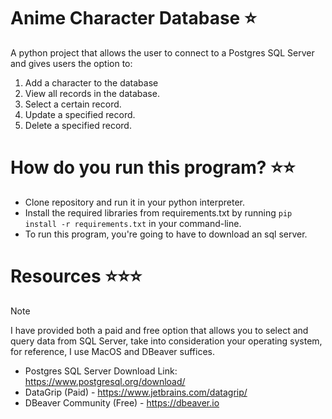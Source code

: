 # Anime Character Database ⭐️
A python project that allows the user to connect to a Postgres SQL Server and gives users the option to:
1. Add a character to the database
2. View all records in the database.
3. Select a certain record.
4. Update a specified record.
5. Delete a specified record.

# How do you run this program? ⭐️⭐️
- Clone repository and run it in your python interpreter.
- Install the required libraries from requirements.txt by running
`pip install -r requirements.txt` in your command-line.
- To run this program, you're going to have to download an sql server.

# Resources ⭐️⭐️⭐️
> [!NOTE]  
> I have provided both a paid and free option that allows you to select and query data from SQL Server, take into consideration your operating system, for reference, I use MacOS and DBeaver suffices.
- Postgres SQL Server Download Link: https://www.postgresql.org/download/
- DataGrip (Paid) - https://www.jetbrains.com/datagrip/
- DBeaver Community (Free) - https://dbeaver.io




